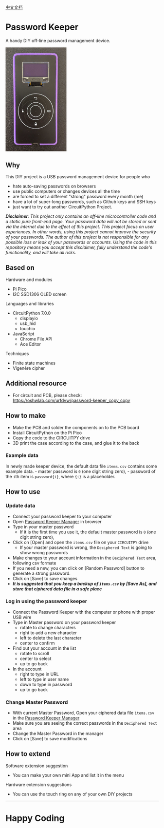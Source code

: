 [中文文档](READMEZH.md)

# Password Keeper
A handy DIY off-line password management device.

<img src="media/2022-05-08-17-01-17.png" style="width:200px;"/>

## Why
This DIY project is a USB password management device for people who
- hate auto-saving passwords on browsers
- use public computers or changes devices all the time
- are forced to set a different "strong" password every month (me)
- have a lot of super-long passwords, such as Github keys and SSH keys
- just want to try out another CircuitPython Project. 

***Disclaimer**:
This project only contains an off-line microcontroller code and a static pure front-end page.
Your password data will not be stored or sent via the internet due to the effect of this project.
This project focus on user experiences.
In other words,
using this project cannot improve the security of your passwords.
The author of this project is not responsible for any possible loss or leak of your passwords or accounts.
Using the code in this repository means you accept this disclaimer, fully understand the code's functionality,
and will take all risks.*

## Based on
Hardware and modules
- Pi Pico
- I2C SSD1306 OLED screen

Languages and libraries
- CircuitPython 7.0.0
    - displayio
    - usb_hid
    - touchio
- JavaScript
    - Chrome File API
    - Ace Editor

Techniques
- Finite state machines
- Vigenère cipher

## Additional resource
- For circuit and PCB, please check: https://oshwlab.com/urfdvw/password-keeper_copy_copy

## How to make
- Make the PCB and solder the components on to the PCB board
- Install CircuitPython on the Pi Pico
- Copy the code to the CIRCUITPY drive
- 3D print the case according to the case, and glue it to the back

### Example data
In newly made keeper device, the default data file `items.csv` contains some example data.
    - master password is `0` (one digit string zero),
    - password of the `i`th item is `password{i}`, where `{i}` is a placeholder.

## How to use

### Update data
- Connect your password keeper to your computer
- Open [Password Keeper Manager](https://urfdvw.github.io/Password-Keeper/) in browser
- Type in your master password
    - If it is the first time you use it, the default master password is `0` (one digit string zero),
- Click on [Open] and open the `items.csv` file on your `CIRCUITPY` drive
    - If your master password is wrong, the `Deciphered Text` is going to show wrong passwords
- Make changes to your account information in the `Deciphered Text` area, following csv formate
- If you need a new, you can click on [Random Password] button to generate a strong password.
- Click on [Save] to save changes
- ***It is suggested that you keep a backup of `items.csv` by [Save As], and store that ciphered data file in a safe place*** 

### Log in using the password keeper
- Connect the Password Keeper with the computer or phone with proper USB wire
- Type in Master password on your password keeper
    - rotate to change characters
    - right to add a new character
    - left to delete the last character
    - center to confirm
- Find out your account in the list
    - rotate to scroll
    - center to select
    - up to go back
- In the account
    - right to type in URL
    - left to type in user name
    - down to type in password
    - up to go back

### Change Master Password
- With current Master Password, Open your ciphered data file `items.csv` in the [Password Keeper Manager](https://urfdvw.github.io/Password-Keeper/)
- Make sure you are seeing the correct passwords in the `Deciphered Text` area
- Change the Master Password in the manager
- Click on [Save] to save modifications

## How to extend
Software extension suggestion
- You can make your own mini App and list it in the menu

Hardware extension suggestions
- You can use the touch ring on any of your own DIY projects

---
# Happy Coding
